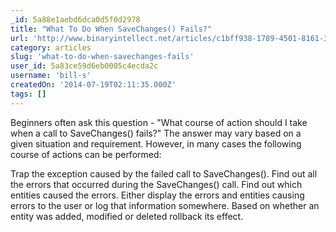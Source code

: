 ```yaml
---
_id: 5a88e1aebd6dca0d5f0d2978
title: "What To Do When SaveChanges() Fails?"
url: 'http://www.binaryintellect.net/articles/c1bff938-1789-4501-8161-3f38bc465a8b.aspx'
category: articles
slug: 'what-to-do-when-savechanges-fails'
user_id: 5a83ce59d6eb0005c4ecda2c
username: 'bill-s'
createdOn: '2014-07-19T02:11:35.000Z'
tags: []
---
```


Beginners often ask this question - "What course of action should I take when a call to SaveChanges() fails?" The answer may vary based on a given situation and requirement. However, in many cases the following course of actions can be performed:

Trap the exception caused by the failed call to SaveChanges().
Find out all the errors that occurred during the SaveChanges() call.
Find out which entities caused the errors.
Either display the errors and entities causing errors to the user or log that information somewhere.
Based on whether an entity was added, modified or deleted rollback its effect.

